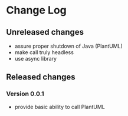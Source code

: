 # Change Log

## Unreleased changes

- assure proper shutdown of Java (PlantUML)
- make call truly headless
- use async library

## Released changes

### Version 0.0.1

- provide basic ability to call PlantUML
